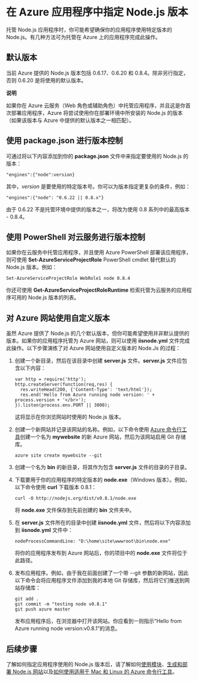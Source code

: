 <properties linkid="develop-nodejs-common-tasks-specifying-a-node-version" urlDisplayName="Specifying a Node.js Version" pageTitle="Specifying a Node.js Version" metaKeywords="" description="" metaCanonical="" services="" documentationCenter="Node.js" title="Specifying a Node.js version in an Azure application" authors="larryfr" solutions="" manager="paulettm" editor="mollybos" />
<tags ms.service=""
    ms.date="02/19/2015"
    wacn.date="04/11/2015"
    />

# 在 Azure 应用程序中指定 Node.js 版本

托管 Node.js 应用程序时，你可能希望确保你的应用程序使用特定版本的 Node.js。有几种方法可为托管在 Azure 上的应用程序完成此操作。

## 默认版本

当前 Azure 提供的 Node.js 版本包括 0.6.17、0.6.20 和 0.8.4。除非另行指定，否则 0.6.20 是将使用的默认版本。

<div class="dev-callout">
<strong>说明</strong>
<p>如果你在 Azure 云服务（Web 角色或辅助角色）中托管应用程序，并且这是你首次部署应用程序，Azure 将尝试使用你在部署环境中所安装的 Node.js 的版本（如果该版本与 Azure 中提供的默认版本之一相匹配）。</p>
</div>

## 使用 package.json 进行版本控制

可通过将以下内容添加到你的 **package.json** 文件中来指定要使用的 Node.js 的版本：

    "engines":{"node":version}

其中，*version* 是要使用的特定版本号。你可以为版本指定更复杂的条件，例如：

    "engines":{"node": "0.6.22 || 0.8.x"}

由于 0.6.22 不是托管环境中提供的版本之一，将改为使用 0.8 系列中的最高版本 - 0.8.4。

## 使用 PowerShell 对云服务进行版本控制

如果你在云服务中托管应用程序，并且使用 Azure PowerShell 部署该应用程序，则可使用 **Set-AzureServiceProjectRole** PowerShell cmdlet 替代默认的 Node.js 版本。例如：

    Set-AzureServiceProjectRole WebRole1 node 0.8.4

你还可使用 **Get-AzureServiceProjectRoleRuntime** 检索托管为云服务的应用程序可用的 Node.js 版本的列表。

## 对 Azure 网站使用自定义版本

虽然 Azure 提供了 Node.js 的几个默认版本，但你可能希望使用并非默认提供的版本。如果你的应用程序托管为 Azure 网站，则可以使用 **iisnode.yml** 文件完成此操作。以下步骤演练了对 Azure 网站使用自定义版本的 Node.Js 的过程：

1.  创建一个新目录，然后在该目录中创建 **server.js** 文件。**server.js** 文件应包含以下内容：

        var http = require('http');
        http.createServer(function(req,res) {
          res.writeHead(200, {'Content-Type': 'text/html'});
          res.end('Hello from Azure running node version: ' + process.version + '</br>');
        }).listen(process.env.PORT || 3000);

    这将显示在你浏览网站时使用的 Node.js 版本。

2.  创建一个新网站并记录该网站的名称。例如，以下命令使用 [Azure 命令行工具][Azure 命令行工具]创建一个名为 **mywebsite** 的新 Azure 网站，然后为该网站启用 Git 存储库。

        azure site create mywebsite --git

3.  创建一个名为 **bin** 的新目录，将其作为包含 **server.js** 文件的目录的子目录。

4.  下载要用于你的应用程序的特定版本的 **node.exe**（Windows 版本）。例如，以下命令使用 **curl** 下载版本 0.8.1：

        curl -O http://nodejs.org/dist/v0.8.1/node.exe

    将 **node.exe** 文件保存到先前创建的 **bin** 文件夹中。

5.  在 **server.js** 文件所在的目录中创建 **iisnode.yml** 文件，然后将以下内容添加到 **iisnode.yml** 文件中：

        nodeProcessCommandLine: "D:\home\site\wwwroot\bin\node.exe"

    将你的应用程序发布到 Azure 网站后，你的项目中的 **node.exe** 文件将位于此路径。

6.  发布应用程序。例如，由于我在前面创建了一个带 --git 参数的新网站，因此以下命令会将应用程序文件添加到我的本地 Git 存储库，然后将它们推送到网站存储库：

        git add .
        git commit -m "testing node v0.8.1"
        git push azure master

    发布应用程序后，在浏览器中打开该网站。你应看到一则指示“Hello from Azure running node version:v0.8.1”的消息。

## 后续步骤

了解如何指定应用程序使用的 Node.js 版本后，请了解如何[使用模块][使用模块]、[生成和部署 Node.js 网站][生成和部署 Node.js 网站]以及[如何使用适用于 Mac 和 Linux 的 Azure 命令行工具][Azure 命令行工具]。

  [Azure 命令行工具]: /zh-cn/documentation/articles/xplat-cli/
  [使用模块]: /zh-cn/documentation/articles/nodejs-use-node-modules-azure-apps/
  [生成和部署 Node.js 网站]: /zh-cn/documentation/articles/web-sites-nodejs-develop-deploy-mac/
